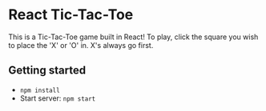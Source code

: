 # React Tic-Tac-Toe

This is a Tic-Tac-Toe game built in React! To play, click the square you wish to place the 'X' or 'O' in. X's always go first.

## Getting started

* `npm install`
* Start server: `npm start`
